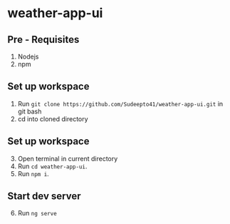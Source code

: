 # weather-app-ui

## Pre - Requisites
1. Nodejs
2. npm

## Set up workspace
1. Run `git clone https://github.com/Sudeepto41/weather-app-ui.git` in git bash
2. cd into cloned directory

## Set up workspace
3. Open terminal in current directory
4. Run `cd weather-app-ui`.
5. Run `npm i`.

## Start dev server
6. Run `ng serve`